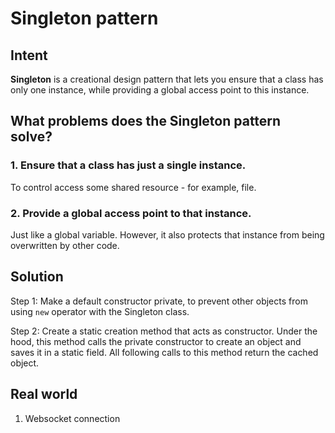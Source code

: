 # Singleton pattern

## Intent

<strong>Singleton</strong> is a creational design pattern that lets you ensure that a class has only one instance, while providing a global access point to this instance.

## What problems does the Singleton pattern solve?

### 1. Ensure that a class has just a single instance.

To control access some shared resource - for example, file.

### 2. Provide a global access point to that instance.

Just like a global variable. However, it also protects that instance from being overwritten by other code.

## Solution

Step 1: Make a default constructor private, to prevent other objects from using `new` operator with the Singleton class.

Step 2: Create a static creation method that acts as constructor. Under the hood, this method calls the private constructor to create an object and saves it in a static field. All following calls to this method return the cached object.

## Real world

1. Websocket connection
